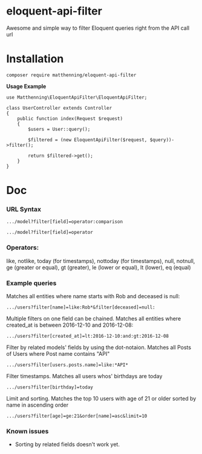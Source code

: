 # eloquent-api-filter
Awesome and simple way to filter Eloquent queries right from the API call url


# Installation
```
composer require matthenning/eloquent-api-filter
```

**Usage Example**
```
use Matthenning\EloquentApiFilter\EloquentApiFilter;

class UserController extends Controller
{    
    public function index(Request $request)
    {
        $users = User::query();
        
        $filtered = (new EloquentApiFilter($request, $query))->filter();
        
        return $filtered->get();
    }
}
```

# Doc

### URL Syntax
`.../model?filter[field]=operator:comparison`

`.../model?filter[field]=operator`

### Operators:
like, notlike, today (for timestamps), nottoday (for timestamps), null, notnull,
ge (greater or equal), gt (greater), le (lower or equal), lt (lower), eq (equal)

### Example queries

Matches all entities where name starts with Rob and deceased is null:

`.../users?filter[name]=like:Rob*&filter[deceased]=null:`

Multiple filters on one field can be chained.
Matches all entities where created_at is between 2016-12-10 and 2016-12-08:

`.../users?filter[created_at]=lt:2016-12-10:and:gt:2016-12-08`

Filter by related models' fields by using the dot-notaion.
Matches all Posts of Users where Post name contains "API"

`.../users?filter[users.posts.name]=like:*API*`

Filter timestamps.
Matches all users whos' birthdays are today

`.../users?filter[birthday]=today`

Limit and sorting.
Matches the top 10 users with age of 21 or older sorted by name in ascending order

`.../users?filter[age]=ge:21&order[name]=asc&limit=10`

### Known issues

* Sorting by related fields doesn't work yet.
